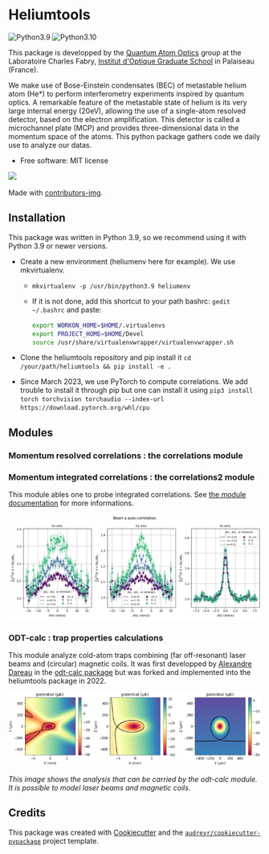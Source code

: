 # Heliumtools 
![Python3.9](https://img.shields.io/badge/python-3.9-blue)
![Python3.10](https://img.shields.io/badge/python-3.10-red)


This package is developped by the [Quantum Atom Optics]((https://www.lcf.institutoptique.fr/groupes-de-recherche/gaz-quantiques/experiences/quantum-atom-optics)) group at the  Laboratoire Charles Fabry, [Institut d'Optique Graduate School](https://www.institutoptique.fr/) in Palaiseau (France). 

We make use of Bose-Einstein condensates (BEC) of metastable helium atom (He*) to perform interferometry experiments inspired by quantum optics. A remarkable feature of the metastable state of helium is its very large internal energy (20eV), allowing the use of a single-atom resolved detector, based on the electron amplification. This detector is called a microchannel plate (MCP) and provides three-dimensional data in the momentum space of the atoms. This python package gathers code we daily use to analyze our datas. 



- Free software: MIT license

<a href = "https://github.com/Tanu-N-Prabhu/Python/graphs/contributors">
  <img src = "https://contrib.rocks/image?repo = GitHub_username/repository_name"/>
</a>

Made with [contributors-img](https://contrib.rocks).

## Installation

This package was written in Python 3.9, so we recommend using it with Python 3.9 or newer versions.

- Create a new environment (heliumenv here for example). We use mkvirtualenv.

    - `mkvirtualenv -p /usr/bin/python3.9 heliumenv`
    - If it is not done, add this shortcut to your path bashrc: `gedit ~/.bashrc` and paste:

        ```bash
        export WORKON_HOME=$HOME/.virtualenvs
        export PROJECT_HOME=$HOME/Devel
        source /usr/share/virtualenvwrapper/virtualenvwrapper.sh
        ```

- Clone the heliumtools repository and pip install it `cd /your/path/heliumtools && pip install -e .`
- Since March 2023, we use PyTorch to compute correlations. We add trouble to install it through pip but one can install it using `pip3 install torch torchvision torchaudio --index-url https://download.pytorch.org/whl/cpu`

## Modules
### Momentum resolved correlations : the correlations module


### Momentum integrated correlations : the correlations2 module

This module ables one to probe integrated correlations. See [the module documentation](manual_doc/correlations2.md) for more informations.
<div style="text-align: center;">
    <img src="manual_doc/img/correlations2_local.png" alt="Local correlations." width="600">
</div>


### ODT-calc : trap properties calculations

This module analyze cold-atom traps combining (far off-resonant) laser beams and (circular) magnetic coils. It was first developped by [Alexandre Dareau](https://github.com/adareau) in the [odt-calc package](https://github.com/adareau/odt-calc) but was forked and implemented into the heliumtools package in 2022. 


<div style="text-align: center;">
    <img src="manual_doc/img/odt_calc0.png" alt="ODT-calc image should appear here." width="600">
</div>

*This image shows the analysis that can be carried by the odt-calc module. It is possible to model laser beams and magnetic coils.*


<!-- Here we gather useful code that we use daily in the lab. 
One will recover:
- Correlations: is the code we use to check whether or not atomic pairs are correlated,
- Odt-calc: is the code we use to check properties of our optical dipole trap or magnetic trap,
- Bragg: this class enables the user to compute reflectivity profiles to set up our Bragg pulses. -->

## Credits

This package was created with [Cookiecutter](https://github.com/audreyr/cookiecutter) and the [`audreyr/cookiecutter-pypackage`](https://github.com/audreyr/cookiecutter-pypackage) project template.
